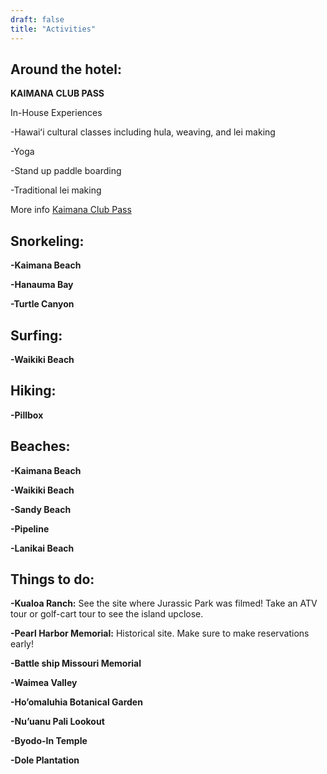 ```yaml
---
draft: false
title: "Activities"
---
```

## Around the hotel:

**KAIMANA CLUB PASS** 
<br>

In-House Experiences

-Hawaiʻi cultural classes including hula, weaving, and lei making

-Yoga

-Stand up paddle boarding

-Traditional lei making

More info <a href="https://www.kaimana.com/">Kaimana Club Pass</a>

## Snorkeling:

**-Kaimana Beach**

**-Hanauma Bay**

**-Turtle Canyon**

## Surfing:

**-Waikiki Beach** 

## Hiking:

**-Pillbox** 

## Beaches:

**-Kaimana Beach**

**-Waikiki Beach**

**-Sandy Beach**

**-Pipeline** 

**-Lanikai Beach**

## Things to do:

**-Kualoa Ranch:** See the site where Jurassic Park was filmed! Take an ATV tour or golf-cart tour to see the island upclose. 

**-Pearl Harbor Memorial:** Historical site. Make sure to make reservations early!

**-Battle ship Missouri Memorial**

**-Waimea Valley**

**-Ho’omaluhia Botanical Garden**

**-Nu’uanu Pali Lookout**

**-Byodo-In Temple**

**-Dole Plantation**


